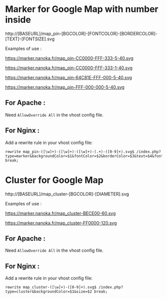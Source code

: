 # Marker for Google Map with number inside
http://[BASEURL]/map_pin-[BGCOLOR]-[FONTCOLOR]-[BORDERCOLOR]-[TEXT]-[FONTSIZE].svg

Examples of use :

https://marker.nanoka.fr/map_pin-CC0000-FFF-333-5-40.svg

https://marker.nanoka.fr/map_pin-CC0000-FFF-333-1-40.svg

https://marker.nanoka.fr/map_pin-64C81E-FFF-000-5-40.svg

https://marker.nanoka.fr/map_pin-FFF-000-000-5-40.svg

## For Apache : 
Need ```AllowOverride All``` in the vhost config file.

## For Nginx : 
Add a rewrite rule in your vhost config file:
```
rewrite map_pin-([\w]+)-([\w]+)-([\w]+)-(.+)-([0-9]+).svg$ /index.php?type=marker&backgroundColor=$1&fontColor=$2&borderColor=$3&text=$4&fontSize=$5 break;
```

# Cluster for Google Map
http://[BASEURL]/map_cluster-[BGCOLOR]-[DIAMETER].svg

Examples of use :

https://marker.nanoka.fr/map_cluster-BECE00-60.svg

https://marker.nanoka.fr/map_cluster-FF0000-120.svg

## For Apache : 
Need ```AllowOverride All``` in the vhost config file.

## For Nginx : 
Add a rewrite rule in your vhost config file:
```
rewrite map_cluster-([\w]+)-([0-9]+).svg$ /index.php?type=cluster&backgroundColor=$1&size=$2 break;
```
